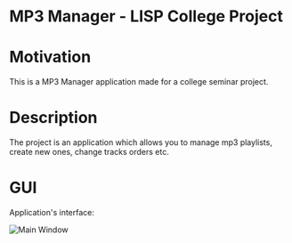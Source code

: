 # MP3 Manager - LISP College Project

# Motivation
This is a MP3 Manager application made for a college seminar project.

# Description
The project is an application which allows you to manage mp3 playlists, create new ones, change tracks orders etc.

# GUI
Application's interface:

![Main Window](https://i.imgur.com/LsfQ5Fk.png)

